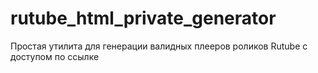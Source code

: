 # rutube_html_private_generator
Простая утилита для генерации валидных плееров роликов Rutube с доступом по ссылке
